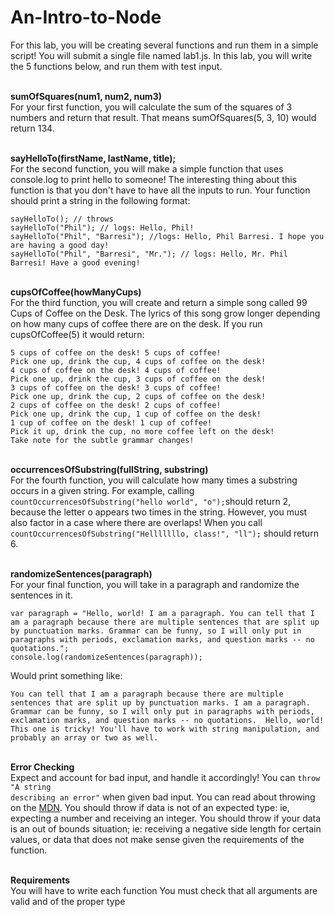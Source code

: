 # An-Intro-to-Node

For this lab, you will be creating several functions and run them in a simple script!
You will submit a single file named lab1.js. In this lab, you will write the 5 functions below, and run them with test input.

<br><strong>sumOfSquares(num1, num2, num3)</strong></br>
For your first function, you will calculate the sum of the squares of 3 numbers and return that result. That means sumOfSquares(5, 3, 10) would return 134.

<br><strong>sayHelloTo(firstName, lastName, title);</strong></br>
For the second function, you will make a simple function that uses console.log to print hello to someone!
The interesting thing about this function is that you don't have to have all the inputs to run.
Your function should print a string in the following format:

<pre><code>sayHelloTo(); // throws
sayHelloTo("Phil"); // logs: Hello, Phil!
sayHelloTo("Phil", "Barresi"); //logs: Hello, Phil Barresi. I hope you are having a good day!
sayHelloTo("Phil", "Barresi", "Mr."); // logs: Hello, Mr. Phil Barresi! Have a good evening!</code></pre>

<br><strong>cupsOfCoffee(howManyCups)</strong></br>
For the third function, you will create and return a simple song called 99 Cups of Coffee on the Desk.
The lyrics of this song grow longer depending on how many cups of coffee there are on the desk.
If you run cupsOfCoffee(5) it would return:

<pre><code>5 cups of coffee on the desk! 5 cups of coffee! 
Pick one up, drink the cup, 4 cups of coffee on the desk!
4 cups of coffee on the desk! 4 cups of coffee!
Pick one up, drink the cup, 3 cups of coffee on the desk!
3 cups of coffee on the desk! 3 cups of coffee!
Pick one up, drink the cup, 2 cups of coffee on the desk!
2 cups of coffee on the desk! 2 cups of coffee!
Pick one up, drink the cup, 1 cup of coffee on the desk!
1 cup of coffee on the desk! 1 cup of coffee!
Pick it up, drink the cup, no more coffee left on the desk!
Take note for the subtle grammar changes!</code></pre>


<br><strong>occurrencesOfSubstring(fullString, substring)</strong></br>
For the fourth function, you will calculate how many times a substring occurs in a given string.
For example, calling <code>countOccurrencesOfSubstring("hello world", "o");</code>should return 2, because the letter o appears two times in the string.
However, you must also factor in a case where there are overlaps! When you call <code>countOccurrencesOfSubstring("Helllllllo, class!", "ll");</code> should return 6.


<br><strong>randomizeSentences(paragraph)</strong></br>
For your final function, you will take in a paragraph and randomize the sentences in it.
<pre><code>var paragraph = "Hello, world! I am a paragraph. You can tell that I am a paragraph because there are multiple sentences that are split up by punctuation marks. Grammar can be funny, so I will only put in paragraphs with periods, exclamation marks, and question marks -- no quotations.";
console.log(randomizeSentences(paragraph));</code></pre>
Would print something like:
<pre><code>You can tell that I am a paragraph because there are multiple sentences that are split up by punctuation marks. I am a paragraph. Grammar can be funny, so I will only put in paragraphs with periods, exclamation marks, and question marks -- no quotations.  Hello, world!
This one is tricky! You'll have to work with string manipulation, and probably an array or two as well.</code></pre>


<br><strong>Error Checking</strong></br>
Expect and account for bad input, and handle it accordingly! You can <code>throw "A string describing an error"</code> when given bad input. You can read about throwing on the <a href="https://developer.mozilla.org/en-US/docs/Web/JavaScript/Reference/Statements/throw">MDN</a>.
You should throw if data is not of an expected type: ie, expecting a number and receiving an integer.
You should throw if your data is an out of bounds situation; ie: receiving a negative side length for certain values, or data that does not make sense given the requirements of the function.


<br><strong>Requirements</strong></br>
You will have to write each function
You must check that all arguments are valid and of the proper type
